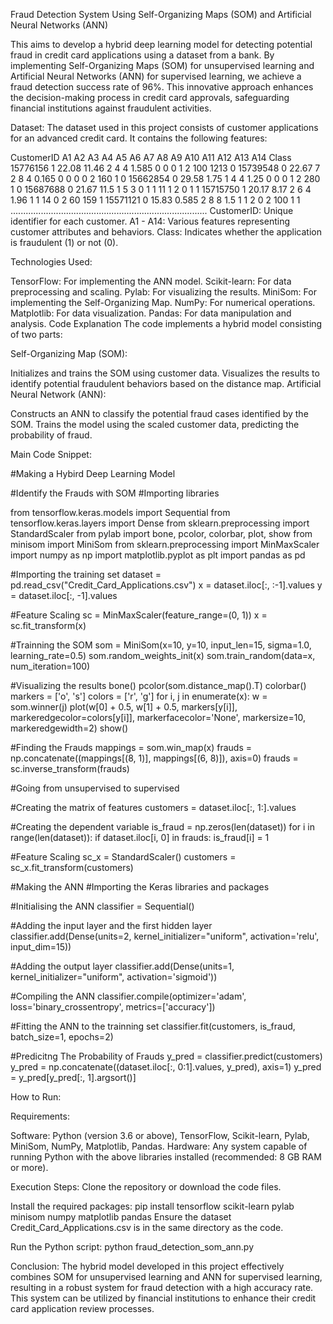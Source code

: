 Fraud Detection System Using Self-Organizing Maps (SOM) and Artificial Neural Networks (ANN)

This aims to develop a hybrid deep learning model for detecting potential fraud in credit card applications using a dataset from a bank. By implementing Self-Organizing Maps (SOM) for unsupervised learning and Artificial Neural Networks (ANN) for supervised learning, we achieve a fraud detection success rate of 96%. This innovative approach enhances the decision-making process in credit card approvals, safeguarding financial institutions against fraudulent activities.

Dataset:
The dataset used in this project consists of customer applications for an advanced credit card. It contains the following features:

CustomerID	A1	A2	A3	A4	A5	A6	A7	A8	A9	A10	A11	A12	A13	A14	Class
15776156	1	22.08	11.46	2	4	4	1.585	0	0	0	1	2	100	1213	0
15739548	0	22.67	7	2	8	4	0.165	0	0	0	0	2	160	1	0
15662854	0	29.58	1.75	1	4	4	1.25	0	0	0	1	2	280	1	0
15687688	0	21.67	11.5	1	5	3	0	1	1	11	1	2	0	1	1
15715750	1	20.17	8.17	2	6	4	1.96	1	1	14	0	2	60	159	1
15571121	0	15.83	0.585	2	8	8	1.5	1	1	2	0	2	100	1	1
..............................................................................
CustomerID: Unique identifier for each customer.
A1 - A14: Various features representing customer attributes and behaviors.
Class: Indicates whether the application is fraudulent (1) or not (0).


Technologies Used:

TensorFlow: For implementing the ANN model.
Scikit-learn: For data preprocessing and scaling.
Pylab: For visualizing the results.
MiniSom: For implementing the Self-Organizing Map.
NumPy: For numerical operations.
Matplotlib: For data visualization.
Pandas: For data manipulation and analysis.
Code Explanation
The code implements a hybrid model consisting of two parts:

Self-Organizing Map (SOM):

Initializes and trains the SOM using customer data.
Visualizes the results to identify potential fraudulent behaviors based on the distance map.
Artificial Neural Network (ANN):

Constructs an ANN to classify the potential fraud cases identified by the SOM.
Trains the model using the scaled customer data, predicting the probability of fraud.

Main Code Snippet:

#Making a Hybird Deep Learning Model

#Identify the Frauds with SOM
#Importing libraries

from tensorflow.keras.models import Sequential
from tensorflow.keras.layers import Dense
from sklearn.preprocessing import StandardScaler
from pylab import bone, pcolor, colorbar, plot, show
from minisom import MiniSom
from sklearn.preprocessing import MinMaxScaler
import numpy as np
import matplotlib.pyplot as plt
import pandas as pd

#Importing the training set
dataset = pd.read_csv("Credit_Card_Applications.csv")
x = dataset.iloc[:, :-1].values
y = dataset.iloc[:, -1].values

#Feature Scaling
sc = MinMaxScaler(feature_range=(0, 1))
x = sc.fit_transform(x)

#Trainning the SOM
som = MiniSom(x=10, y=10, input_len=15, sigma=1.0, learning_rate=0.5)
som.random_weights_init(x)
som.train_random(data=x, num_iteration=100)

#Visualizing the results
bone()
pcolor(som.distance_map().T)
colorbar()
markers = ['o', 's']
colors = ['r', 'g']
for i, j in enumerate(x):
    w = som.winner(j)
    plot(w[0] + 0.5,
         w[1] + 0.5,
         markers[y[i]],
         markeredgecolor=colors[y[i]],
         markerfacecolor='None',
         markersize=10,
         markeredgewidth=2)
show()

#Finding the Frauds
mappings = som.win_map(x)
frauds = np.concatenate((mappings[(8, 1)], mappings[(6, 8)]), axis=0)
frauds = sc.inverse_transform(frauds)

#Going from unsupervised to supervised

#Creating the matrix of features
customers = dataset.iloc[:, 1:].values

#Creating the dependent variable
is_fraud = np.zeros(len(dataset))
for i in range(len(dataset)):
    if dataset.iloc[i, 0] in frauds:
        is_fraud[i] = 1

#Feature Scaling
sc_x = StandardScaler()
customers = sc_x.fit_transform(customers)

#Making the ANN
#Importing the Keras libraries and packages

#Initialising the ANN
classifier = Sequential()

#Adding the input layer and the first hidden layer
classifier.add(Dense(units=2, kernel_initializer="uniform",
               activation='relu', input_dim=15))

#Adding the output layer
classifier.add(Dense(units=1, kernel_initializer="uniform", activation='sigmoid'))

#Compiling the ANN
classifier.compile(optimizer='adam', loss='binary_crossentropy', metrics=['accuracy'])

#Fitting the ANN to the trainning set
classifier.fit(customers, is_fraud, batch_size=1, epochs=2)

#Predicitng The Probability of Frauds
y_pred = classifier.predict(customers)
y_pred = np.concatenate((dataset.iloc[:, 0:1].values, y_pred), axis=1)
y_pred = y_pred[y_pred[:, 1].argsort()]

How to Run:

Requirements:

Software: Python (version 3.6 or above), TensorFlow, Scikit-learn, Pylab, MiniSom, NumPy, Matplotlib, Pandas.
Hardware: Any system capable of running Python with the above libraries installed (recommended: 8 GB RAM or more).

Execution Steps:
Clone the repository or download the code files.

Install the required packages:
pip install tensorflow scikit-learn pylab minisom numpy matplotlib pandas
Ensure the dataset Credit_Card_Applications.csv is in the same directory as the code.

Run the Python script:
python fraud_detection_som_ann.py

Conclusion:
The hybrid model developed in this project effectively combines SOM for unsupervised learning and ANN for supervised learning, resulting in a robust system for fraud detection with a high accuracy rate. This system can be utilized by financial institutions to enhance their credit card application review processes.
